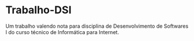 # Trabalho-DSI
Um trabalho valendo nota para disciplina de Desenvolvimento de Softwares I do curso técnico de Informática para Internet.
